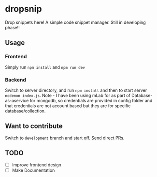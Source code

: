 # dropsnip
Drop snippets here! A simple code snippet manager. Still in developing phase!!

## Usage

### Frontend 
Simply run 
`npm install` and `npm run dev`

### Backend
Switch to server directory, and run `npm install` and then to start server `nodemon index.js`.
Note - I have been using mLab for as part of Database-as-aservice for mongodb, so credentials are provided in config folder and that credentials are not account based but they are for specific database/collection.

## Want to contribute
Switch to `development` branch and start off. Send direct PRs.

## TODO
- [ ] Improve frontend design
- [ ] Make Documentation

